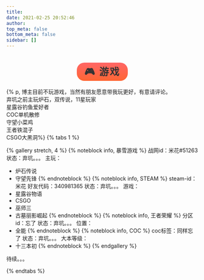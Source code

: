 ```yaml
---
title: 
date: 2021-02-25 20:52:46
author:
top_meta: false
bottom_meta: false
sidebar: []
---
```

<div style="margin-top:2.5rem;text-align:center">
<span class="milky">🎮 游戏</span>
</div>
<br/>
{% p, 博主目前不玩游戏，当然有朋友愿意带我玩更好，有意请评论。<br/>弃坑之前主玩炉石，双传说，11星玩家<br/>星露谷钓鱼爱好者<br/>COC单机散修<br/>守望小菜鸡<br/>王者铁混子<br/>CSGO大黑洞%}
<style>
.milky {
    font-family: "Arial Rounded MT Bold", "Helvetica Rounded", Arial, sans-serif;
    font-size: 25px;
    letter-spacing: 0.1em;
    color: #333333;
    font-weight: 700;
    padding: 10px 20px;
    border-radius: 20px;
    background: linear-gradient(rgb(255, 102, 102) 0px, rgb(255, 102, 51) 100%);
}
</style>
{% tabs 1 %}

<!-- tab 游戏账号 -->
{% gallery stretch, 4 %}
{% noteblock info, 暴雪游戏 %}
战网id：米花#51263
状态：弃坑。。。
主玩：
  - 炉石传说
  - 守望先锋
{% endnoteblock %}
{% noteblock info, STEAM %}
steam-id：米花
好友代码：340981365
状态：弃坑。。。
游戏：
  - 星露谷物语
  - CSGO
  - 巫师三
  - 古墓丽影崛起
{% endnoteblock %}
{% noteblock info, 王者荣耀 %}
分区id：忘了
状态：弃坑。。。
位置：
   - 全能
{% endnoteblock %}
{% noteblock info, COC %}
coc标签：同样忘了
状态：弃坑。。。
大本等级：
   - 十三本初
{% endnoteblock %}
{% endgallery %}
<!-- endtab -->

<!-- tab 游戏show -->
待续。。。
<!-- endtab -->
{% endtabs %}